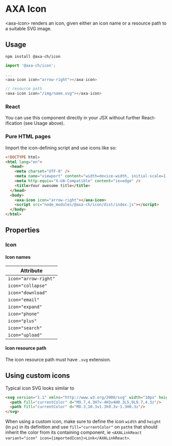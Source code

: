 # AXA Icon

&lt;axa-icon&gt; renders an icon, given either an icon name or a resource path to a suitable SVG image.

## Usage

`npm install @axa-ch/icon`

```js
import '@axa-ch/icon';

...
<axa-icon icon="arrow-right"></axa-icon>

// resource path
<axa-icon icon="/img/name.svg"></axa-icon>

```

### React

You can use this component directly in your JSX without further React-ification (see Usage above).

### Pure HTML pages

Import the icon-defining script and use icons like so:

```html
<!DOCTYPE html>
<html lang="en">
  <head>
    <meta charset="UTF-8" />
    <meta name="viewport" content="width=device-width, initial-scale=1.0" />
    <meta http-equiv="X-UA-Compatible" content="ie=edge" />
    <title>Your awesome title</title>
  </head>
  <body>
    <axa-icon icon="arrow-right"></axa-icon>
    <script src="node_modules/@axa-ch/icon/dist/index.js"></script>
  </body>
</html>
```

## Properties

### Icon

#### Icon names

| Attribute            |
| -------------------- |
| `icon="arrow-right"` |
| `icon="collapse"`    |
| `icon="download"`    |
| `icon="email"`       |
| `icon="expand"`      |
| `icon="phone"`       |
| `icon="plus"`        |
| `icon="search"`      |
| `icon="upload"`      |

#### Icon resource path

The icon resource path must have `.svg` extension.

## Using custom icons

Typical icon SVG looks similar to

```html
<svg version="1.1" xmlns="http://www.w3.org/2000/svg" width="10px" height="12px" viewBox="0 0 10 12">
  <path fill="currentColor" d="M9.7,4.3H7v-4H3v4H0.3L5,9L9.7,4.3z"/>
  <path fill="currentColor" d="M0.3,10.3v1.3h9.3v-1.3H0.3z"/>
</svg>
```

When using a custom icon, make sure to define the icon `width` and `height` (in `px`) in its definition and use `fill="currentColor"` on `path`s that should inherit the color from its containing component, ie `<AXALinkReact variant="icon" icon={importedIcon}>Link</AXALinkReact>`.
